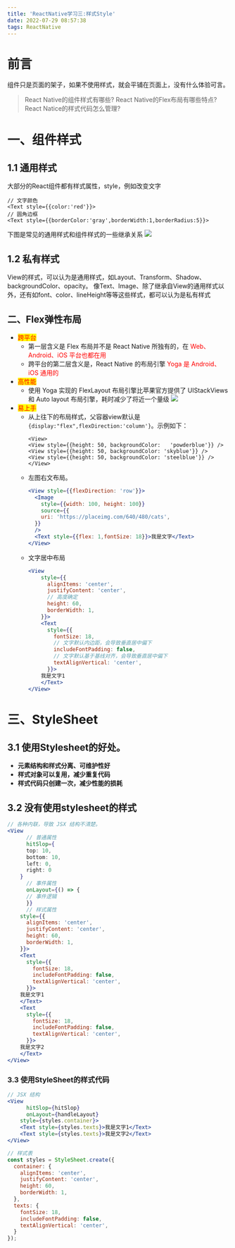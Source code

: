 ```yaml
---
title: 'ReactNative学习三:样式Style'
date: 2022-07-29 08:57:38
tags: ReactNative
---
```

# 前言

组件只是页面的架子，如果不使用样式，就会平铺在页面上，没有什么体验可言。
<!-- more -->
> React Native的组件样式有哪些?
> React Native的Flex布局有哪些特点?
> React Natice的样式代码怎么管理?


# 一、组件样式
## 1.1 通用样式
大部分的React组件都有样式属性，style，例如改变文字
```JSX
// 文字颜色
<Text style={{color:'red'}}>
// 圆角边框
<Text style={{borderColor:'gray',borderWidth:1,borderRadius:5}}>
```
下图是常见的通用样式和组件样式的一些继承关系
![](https://static001.geekbang.org/resource/image/2d/9c/2d0dbe2764f676b3bac28330b7ba969c.jpg?wh=1920x1047)

## 1.2 私有样式
View的样式，可以认为是通用样式，如Layout、Transform、Shadow、backgroundColor、opacity。
像Text、Image、除了继承自View的通用样式以外，还有如font、color、lineHeight等等这些样式，都可以认为是私有样式

## 二、Flex弹性布局
* <font color=red style="background-color:yellow;">跨平台</font>
  * 第一层含义是 Flex 布局并不是 React Native 所独有的，在<font color=red> Web、Android、iOS 平台也都在用</font>
  * 跨平台的第二层含义是，React Native 的布局引擎 <font color=red>Yoga 是 Android、iOS 通用的</font>
* <font color=red style="background-color:yellow">高性能</font>
  * 使用 Yoga 实现的 FlexLayout 布局引擎比苹果官方提供了 UIStackViews 和 Auto layout 布局引擎，耗时减少了将近一个量级
  ![](https://static001.geekbang.org/resource/image/61/f7/612209db97553841a1d49bf207e7eef7.png?wh=1000x736)
* <font color=red style="background-color:yellow;">易上手</font>
  * 从上往下的布局样式，父容器view默认是```{display:"flex",flexDirection:'column'}```。示例如下：
    ```JSX
    <View>
    <View style={{height: 50, backgroundColor:   'powderblue'}} />
    <View style={{height: 50, backgroundColor: 'skyblue'}} />
    <View style={{height: 50, backgroundColor: 'steelblue'}} />
    </View>
    ```
  * 左图右文布局。
    ```jsx
    <View style={{flexDirection: 'row'}}>
      <Image
        style={{width: 100, height: 100}}
        source={{
        uri: 'https://placeimg.com/640/480/cats',
      }}
      />
      <Text style={{flex: 1,fontSize: 18}}>我是文字</Text>
    </View>
    ```
   * 文字居中布局
      ```jsx
      <View
          style={{
            alignItems: 'center',
            justifyContent: 'center',
            // 高度确定
            height: 60,
            borderWidth: 1,
          }}>
          <Text
            style={{
              fontSize: 18,
              // 文字默认内边距，会导致垂直居中偏下
              includeFontPadding: false,
              // 文字默认基于基线对齐，会导致垂直居中偏下
              textAlignVertical: 'center',
            }}>
          我是文字1
          </Text>
      </View>
      ```

# 三、StyleSheet
## 3.1 使用Stylesheet的好处。
  * **元素结构和样式分离、可维护性好**
  * **样式对象可以复用，减少重复代码**
  * **样式代码只创建一次，减少性能的损耗**
## 3.2 没有使用stylesheet的样式
```jsx
// 各种内联，导致 JSX 结构不清楚。
<View
      // 普通属性
      hitSlop={
      top: 10,
      bottom: 10,
      left: 0,
      right: 0
    }
      // 事件属性
      onLayout={() => {
      // 事件逻辑
      }}
      // 样式属性
    style={{
      alignItems: 'center',
      justifyContent: 'center',
      height: 60,
      borderWidth: 1,
    }}>
    <Text
      style={{
        fontSize: 18,
        includeFontPadding: false,
        textAlignVertical: 'center',
      }}>
    我是文字1
    </Text>
    <Text
      style={{
        fontSize: 18,
        includeFontPadding: false,
        textAlignVertical: 'center',
      }}>
    我是文字2
    </Text>
</View>
```
### 3.3 使用StyleSheet的样式代码
```jsx
// JSX 结构
<View
      hitSlop={hitSlop}
      onLayout={handleLayout}
    style={styles.container}>
    <Text style={styles.texts}>我是文字1</Text>
    <Text style={styles.texts}>我是文字2</Text>
</View>

// 样式表
const styles = StyleSheet.create({
  container: {
    alignItems: 'center',
    justifyContent: 'center',
    height: 60,
    borderWidth: 1,
  },
  texts: {
    fontSize: 18,
    includeFontPadding: false,
    textAlignVertical: 'center',
  }
});

```
